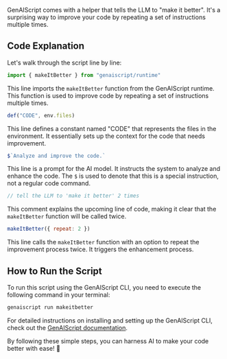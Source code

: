 GenAIScript comes with a helper that tells the LLM to "make it better".
It's a surprising way to improve your code by repeating a set of instructions multiple times.

## Code Explanation

Let's walk through the script line by line:

```js
import { makeItBetter } from "genaiscript/runtime"
```
This line imports the `makeItBetter` function from the GenAIScript runtime. This function is used to improve code by repeating a set of instructions multiple times.

```js
def("CODE", env.files)
```
This line defines a constant named "CODE" that represents the files in the environment. It essentially sets up the context for the code that needs improvement.

```js
$`Analyze and improve the code.`
```
This line is a prompt for the AI model. It instructs the system to analyze and enhance the code. The `$` is used to denote that this is a special instruction, not a regular code command.

```js
// tell the LLM to 'make it better' 2 times
```
This comment explains the upcoming line of code, making it clear that the `makeItBetter` function will be called twice.

```js
makeItBetter({ repeat: 2 })
```
This line calls the `makeItBetter` function with an option to repeat the improvement process twice. It triggers the enhancement process.

## How to Run the Script

To run this script using the GenAIScript CLI, you need to execute the following command in your terminal:

```bash
genaiscript run makeitbetter
```

For detailed instructions on installing and setting up the GenAIScript CLI, check out the [GenAIScript documentation](https://microsoft.github.io/genaiscript/getting-started).

By following these simple steps, you can harness AI to make your code better with ease! 🌟